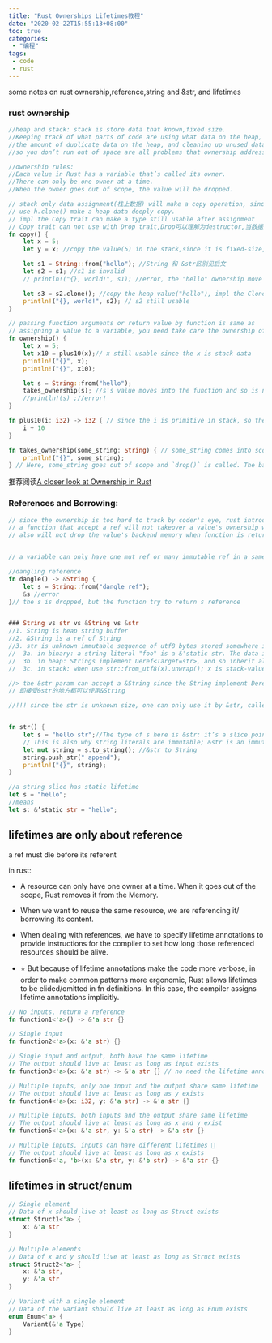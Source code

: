 ```yaml
---
title: "Rust Ownerships Lifetimes教程"
date: "2020-02-22T15:55:13+08:00"
toc: true
categories:
 - "编程"
tags:
 - code
 - rust
---
```


some notes on rust ownership,reference,string and &str, and lifetimes
<!--more-->


### rust ownership
```rust
//heap and stack: stack is store data that known,fixed size.
//Keeping track of what parts of code are using what data on the heap, minimizing
//the amount of duplicate data on the heap, and cleaning up unused data on the heap
//so you don’t run out of space are all problems that ownership addresses.

//ownership rules:
//Each value in Rust has a variable that’s called its owner.
//There can only be one owner at a time.
//When the owner goes out of scope, the value will be dropped.

// stack only data assignment(栈上数据) will make a copy operation, since it is fixed size, the copy is fast
// use h.clone() make a heap data deeply copy.
// impl the Copy trait can make a type still usable after assignment
// Copy trait can not use with Drop trait,Drop可以理解为destructor,当数据超过自己的scope时,drop()方法被调用;
fn copy() {
    let x = 5;
    let y = x; //copy the value(5) in the stack,since it is fixed-size, the copy operation is fast

    let s1 = String::from("hello"); //String 和 &str区别见后文
    let s2 = s1; //s1 is invalid
    // println!("{}, world!", s1); //error, the "hello" ownership move to s2

    let s3 = s2.clone(); //copy the heap value("hello"), impl the Clone trait
    println!("{}, world!", s2); // s2 still usable
}

// passing function arguments or return value by function is same as 
// assigning a value to a variable, you need take care the ownership of heap value,
fn ownership() {
    let x = 5;
    let x10 = plus10(x);// x still usable since the x is stack data
    println!("{}", x);
    println!("{}", x10);

    let s = String::from("hello");
    takes_ownership(s); //s's value moves into the function and so is no longer valid here
    //println!(s) ;//error!
}

fn plus10(i: i32) -> i32 { // since the i is primitive in stack, so the function return a new value  
    i + 10 
}

fn takes_ownership(some_string: String) { // some_string comes into scope
    println!("{}", some_string);
} // Here, some_string goes out of scope and `drop()` is called. The backing memory is freed.
```
推荐阅读[A closer look at Ownership in Rust](https://blog.thoughtram.io/ownership-in-rust/)

### References and Borrowing:
```rust
// since the ownership is too hard to track by coder's eye, rust introduce the ref and borrowing
// a function that accept a ref will not takeover a value's ownership when the function is called
// also will not drop the value's backend memory when function is return.


// a variable can only have one mut ref or many immutable ref in a same scope;

//dangling reference
fn dangle() -> &String {
    let s = String::from("dangle ref");
    &s //error
}// the s is dropped, but the function try to return s reference


### String vs str vs &String vs &str
//1. String is heap string buffer
//2. &String is a ref of String
//3. str is unknown immutable sequence of utf8 bytes stored somewhere in memory. the memory may be:
//  3a. in binary: a string literal "foo" is a &'static str. The data is hardcoded into the executable and loaded into memory when the program runs.
//  3b. in heap: Strings implement Deref<Target=str>, and so inherit all of str's methods.
//  3c. in stack: when use str::from_utf8(x).unwrap(); x is stack-value ref

//> the &str param can accept a &String since the String implement Deref<Target=str>.
// 即接受&str的地方都可以使用&String

//!!! since the str is unknown size, one can only use it by &str, called slice. slice is a view of some data. 


fn str() {
    let s = "hello str";//The type of s here is &str: it’s a slice pointing to that specific point of the binary.
    // This is also why string literals are immutable; &str is an immutable reference.
    let mut string = s.to_string(); //&str to String
    string.push_str(" append");
    println!("{}", string);
}

//a string slice has static lifetime
let s = "hello";
//means
let s: &’static str = "hello";
```

## lifetimes are only about reference

a ref must die before its referent

in rust: 
- A resource can only have one owner at a time. When it goes out of the scope, Rust removes it from the Memory.

- When we want to reuse the same resource, we are referencing it/ borrowing its content.

- When dealing with references, we have to specify lifetime annotations to provide instructions for the compiler to set how long those referenced resources should be alive.

- ⭐ But because of lifetime annotations make the code more verbose, in order to make common patterns more ergonomic, Rust allows lifetimes to be elided/omitted in fn definitions. In this case, the compiler assigns lifetime annotations implicitly.


```rust
// No inputs, return a reference
fn function1<'a>() -> &'a str {}

// Single input
fn function2<'a>(x: &'a str) {}

// Single input and output, both have the same lifetime
// The output should live at least as long as input exists
fn function3<'a>(x: &'a str) -> &'a str {} // no need the lifetime annotation,lifetime elision

// Multiple inputs, only one input and the output share same lifetime
// The output should live at least as long as y exists
fn function4<'a>(x: i32, y: &'a str) -> &'a str {}

// Multiple inputs, both inputs and the output share same lifetime
// The output should live at least as long as x and y exist
fn function5<'a>(x: &'a str, y: &'a str) -> &'a str {}

// Multiple inputs, inputs can have different lifetimes 🔎
// The output should live at least as long as x exists
fn function6<'a, 'b>(x: &'a str, y: &'b str) -> &'a str {}
```

## lifetimes in struct/enum
```rust
// Single element
// Data of x should live at least as long as Struct exists
struct Struct1<'a> {
    x: &'a str
}

// Multiple elements
// Data of x and y should live at least as long as Struct exists
struct Struct2<'a> {
    x: &'a str,
    y: &'a str
}

// Variant with a single element
// Data of the variant should live at least as long as Enum exists
enum Enum<'a> {
    Variant(&'a Type)
}
```
